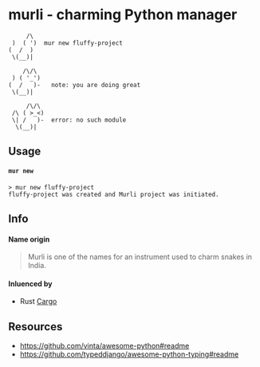# murli - charming Python manager

```
     /\
 )  ( ')  mur new fluffy-project
(  /  ) 
 \(__)|
 
    /\/\
 ) ( '_')
(  /   )-   note: you are doing great
 \(__)|
 
     /\/\
 /\ ( >_<)
 \| /   )-  error: no such module
  \(__)| 
```


## Usage

#### `mur new`
```
> mur new fluffy-project
fluffy-project was created and Murli project was initiated. 
```


## Info

#### Name origin
> Murli is one of the names for an instrument used to charm snakes in India.

#### Inluenced by
- Rust [Cargo](https://doc.rust-lang.org/cargo/index.html)


## Resources
- https://github.com/vinta/awesome-python#readme
- https://github.com/typeddjango/awesome-python-typing#readme

